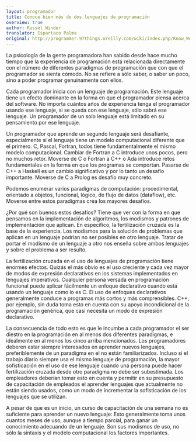 ```yaml
---
layout: programador
title: Conoce bien más de dos lenguajes de programación
overview: true
author: Russel Winder
translator: Espartaco Palma
original: http://programmer.97things.oreilly.com/wiki/index.php/Know_Well_More_than_Two_Programming_Languages
---
```


La psicología de la gente programadora han sabido desde hace mucho tiempo que
la experiencia de programación está relacionada directamente con el número de
diferentes paradigmas de programación que con que el programador se sienta
cómodo. No se refiere a sólo saber, o saber un poco, sino a poder programar
genuinamente con ellos.

Cada programador inicia con un lenguaje de programación. Este lenguaje tiene un
efecto dominante en la forma en que el programador piensa acerca del software.
No importa cuántos años de experiencia tenga el programador usando ese
lenguaje, si se queda con ese lenguaje, sólo sabrá ese lenguaje. Un programador
de un solo lenguaje está limitado en su pensamiento por ese lenguaje.

Un programador que aprende un segundo lenguaje será desafiante, especialmente
si el lenguaje tiene un modelo computacional diferente que el primero. C,
Pascal, Fortran, todos tiene fundamentalmente el mismo modelo computacional.
Cambiar de Fortran a C introduce unos pocos, pero no muchos retor. Moverse de C
o Fortran a C++ o Ada introduce retos fundamentales en la forma en que los
programas se comportan. Pasarse de C++ a Haskell es un cambio significativo y
por lo tanto un desafío importante. Moverse de C a Prolog es desafío muy
concreto.

Podemos enumerar varios paradigmas de computación: procedimental, orientado a
objetos, funcional, lógico, de flujo de datos (dataflow), etc. Moverse entre
estos paradigmas crea los mayores desafíos.

¿Por qué son buenos estos desafíos? Tiene que ver con la forma en que pensamos
en la implementación de algoritmos, los modismos y patrones de implementación
que aplican. En específico, la fertilización cruzada es la base de la
experiencia. Los modismos para la solución de problemas que aplican en un
lenguaje podrían no ser posibles en otro lenguaje. Tratar de portar el modismo
de un lenguaje a otro nos enseña sobre ambos lenguajes y sobre el problema a
ser resulto.

La fertilización cruzada en el uso de lenguajes de programación tiene enormes
efectos. Quizás el más obvio es el uso creciente y cada vez mayor de modos de
expresión declarativos en los sistemas implementados en lenguajes imperativos.
Cualquier persona versada en programación funcional puede aplicar fácilmente un
enfoque declarativo cuando está usando un lenguaje como lo es C. El uso de
enfoques declarativos generalmente conduce a programas más cortos y más
comprensibles. C++, por ejemplo, sin duda toma esto en cuenta con su apoyo
incondicional de la programación genérica, que casi necesita un modo de
expresión declarativo.

La consecuencia de todo esto es que le incumbe a cada programador el ser
diestro en la programación en al menos dos diferentes paradigmas, e idealmente
en al menos los cinco arriba mencionados. Los programadores deberen estar
siempre interesados en aprender nuevos lenguajes, preferiblemente de un
paradigma en el no están familiarizados. Incluso si el trabajo diario siempre
usa el mismo lenguaje de programación, la mayor sofisticación en el uso de ese
lenguaje cuando una persona puede hacer fertilización cruzada desde otro
paradigma no debe ser subestimada. Los empleadores deberían tomar esto en
cuenta y permitir en su presupuesto de capacitación de empleados el aprender
lenguajes que actualmente no están siendo usados, como un modo de incrementar
la sofisticación de los lenguajes que se utilizan.

A pesar de que es un inicio, un curso de capacitación de una semana no es
suficiente para aprender un nuevo lenguaje: Esto generalmente toma unos cuantos
meses de uso, aunque a tiempo parcial, para ganar un conocimiento adecuando de
un lenguaje. Son sus modismos de uso, no sólo la sintaxis y el modelo
computacional los factores importantes.

